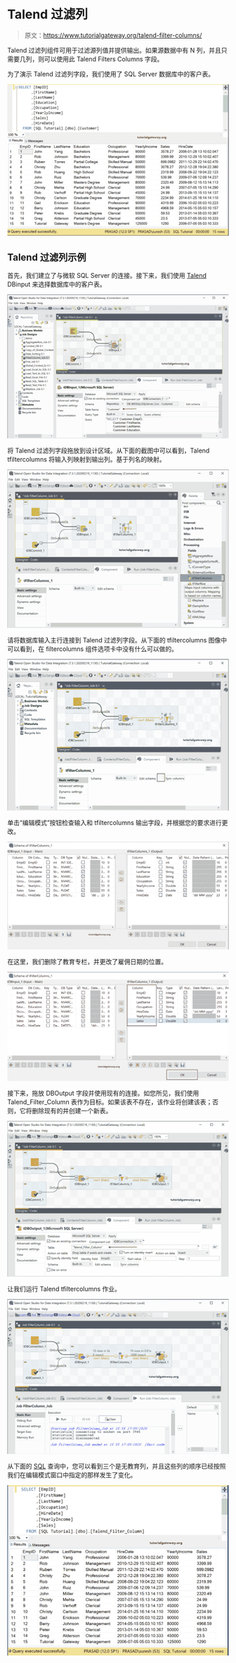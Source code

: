 # Talend 过滤列

> 原文：<https://www.tutorialgateway.org/talend-filter-columns/>

Talend 过滤列组件可用于过滤源列值并提供输出。如果源数据中有 N 列，并且只需要几列，则可以使用此 Talend Filters Columns 字段。

为了演示 Talend 过滤列字段，我们使用了 SQL Server 数据库中的客户表。

![Talend Filter Columns 1](img/7cd2ae85c44010def6ccfd410ead4aa1.png)

## Talend 过滤列示例

首先，我们建立了与微软 SQL Server 的连接。接下来，我们使用 [Talend](https://www.tutorialgateway.org/talend-tutorial/) DBinput 来选择数据库中的客户表。

![Talend Filter Columns 2](img/b8d16802b4256ed8b0924e94c1966bdc.png)

将 Talend 过滤列字段拖放到设计区域。从下面的截图中可以看到，Talend tfiltercolumns 将输入列映射到输出列。基于列名的映射。

![Talend Filter Columns 3](img/b0c5ec79829cdf72362ae1762e6b6c5a.png)

请将数据库输入主行连接到 Talend 过滤列字段。从下面的 tfiltercolumns 图像中可以看到，在 filtercolumns 组件选项卡中没有什么可以做的。

![Talend Filter Columns 4](img/a21ba956159316dda3cb0dfe790ac87b.png)

单击“编辑模式”按钮检查输入和 tfiltercolumns 输出字段，并根据您的要求进行更改。

![Talend Filter Columns 5](img/f3ddcd22f7b012af05738aa767a9a21b.png)

在这里，我们删除了教育专栏，并更改了雇佣日期的位置。

![Talend Filter Columns 6](img/46b11e36b893863a5414780ea45ea53b.png)

接下来，拖放 DBOutput 字段并使用现有的连接。如您所见，我们使用 Talend_Filter_Column 表作为目标。如果该表不存在，该作业将创建该表；否则，它将删除现有的并创建一个新表。

![Talend Filter Columns 7](img/e64fda54bc297aa5f17ffa5963f789c6.png)

让我们运行 Talend tfiltercolumns 作业。

![Talend Filter Columns 8](img/cfc00327aa3d1f7c6652c38a2e219b26.png)

从下面的 [SQL](https://www.tutorialgateway.org/sql/) 查询中，您可以看到三个是无教育列，并且这些列的顺序已经按照我们在编辑模式窗口中指定的那样发生了变化。

![Talend Filter Columns 9](img/e27821d0b22be48884857d75bae52e1a.png)